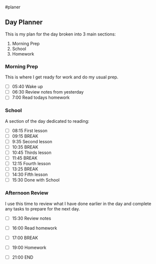 #planer
## Day Planner

This is my plan for the day broken into 3 main sections:
1. Morning Prep
2. School
3. Homework

### Morning Prep

This is where I get ready for work and do my usual prep.

- [ ] 05:40 Wake up
- [ ] 06:30 Review notes from yesterday
- [ ] 7:00 Read todays homework

### School
A section of the day dedicated to reading:

- [ ] 08:15 First lesson
- [ ] 09:15 BREAK
- [ ] 9:35 Second lesson
- [ ] 10:35 BREAK
- [ ] 10:45 Thirds lesson
- [ ] 11:45 BREAK
- [ ] 12:15 Fourth lesson
- [ ] 13:25 BREAK
- [ ] 14:30 Fifth lesson
- [ ] 15:30 Done with School

### Afternoon Review

I use this time to review what I have done earlier in the day and complete any tasks to prepare for the next day.

- [ ] 15:30 Review notes
- [ ] 16:00 Read homework
- [ ] 17:00 BREAK
- [ ] 19:00 Homework
- [ ] 21:00 END



